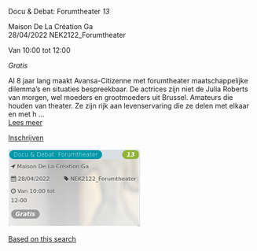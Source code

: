 Docu & Debat: Forumtheater *13*

Maison De La Création Ga  
28/04/2022 NEK2122\_Forumtheater  

Van 10:00 tot 12:00

*Gratis*

  

  

Al 8 jaar lang maakt Avansa-Citizenne met forumtheater maatschappelijke dilemma’s en situaties bespreekbaar. De actrices zijn niet de Julia Roberts van morgen, wel moeders en grootmoeders uit Brussel. Amateurs die houden van theater. Ze zijn rijk aan levenservaring die ze delen met elkaar en met h ...  
[Lees meer](https://tickets.vgc.be/activity/subscribe/NEK2122_Forumtheater)

[Inschrijven](https://tickets.vgc.be/activity/subscribe/NEK2122_Forumtheater)

![](69306.png)

[Based on this search](https://tickets.vgc.be/activity/index?&vrijeplaatsen=1&Age%5B%5D=3%2C5&entity=241)